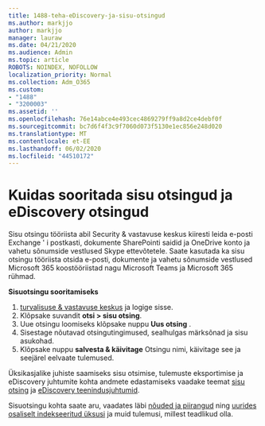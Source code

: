 ```yaml
---
title: 1488-teha-eDiscovery-ja-sisu-otsingud
ms.author: markjjo
author: markjjo
manager: lauraw
ms.date: 04/21/2020
ms.audience: Admin
ms.topic: article
ROBOTS: NOINDEX, NOFOLLOW
localization_priority: Normal
ms.collection: Adm_O365
ms.custom:
- "1488"
- "3200003"
ms.assetid: ''
ms.openlocfilehash: 76e14abce4e493cec4869279ff9a8d2ce4debf0f
ms.sourcegitcommit: bc7d6f4f3c9f7060d073f5130e1ec856e248d020
ms.translationtype: MT
ms.contentlocale: et-EE
ms.lasthandoff: 06/02/2020
ms.locfileid: "44510172"
---
```

# <a name="how-to-perform-content-searches-and-ediscovery-searches"></a>Kuidas sooritada sisu otsingud ja eDiscovery otsingud

Sisu otsingu tööriista abil Security & vastavuse keskus kiiresti leida e-posti Exchange ' i postkasti, dokumente SharePointi saidid ja OneDrive konto ja vahetu sõnumside vestlused Skype ettevõtetele. Saate kasutada ka sisu otsingu tööriista otsida e-posti, dokumente ja vahetu sõnumside vestlused Microsoft 365 koostööriistad nagu Microsoft Teams ja Microsoft 365 rühmad.

**Sisuotsingu sooritamiseks**

1. [turvalisuse & vastavuse keskus](https://protection.office.com) ja logige sisse.
2. Klõpsake suvandit **otsi > sisu otsing**.
3. Uue otsingu loomiseks klõpsake nuppu **Uus otsing** .
4. Sisestage nõutavad otsingutingimused, sealhulgas märksõnad ja sisu asukohad.  
5. Klõpsake nuppu **salvesta & käivitage** Otsingu nimi, käivitage see ja seejärel eelvaate tulemused.

Üksikasjalike juhiste saamiseks sisu otsimise, tulemuste eksportimise ja eDiscovery juhtumite kohta andmete edastamiseks vaadake teemat [sisu otsing](https://docs.microsoft.com/microsoft-365/compliance/content-search) ja [eDiscovery teenindusjuhtumid](https://docs.microsoft.com/microsoft-365/compliance/ediscovery-cases).

Sisuotsingu kohta saate aru, vaadates läbi [nõuded ja piirangud](https://docs.microsoft.com/microsoft-365/compliance/limits-for-content-search) ning [uurides osaliselt indekseeritud üksusi](https://docs.microsoft.com/microsoft-365/compliance/investigating-partially-indexed-items-in-ediscovery) ja muid tulemusi, millest teadlikud olla.